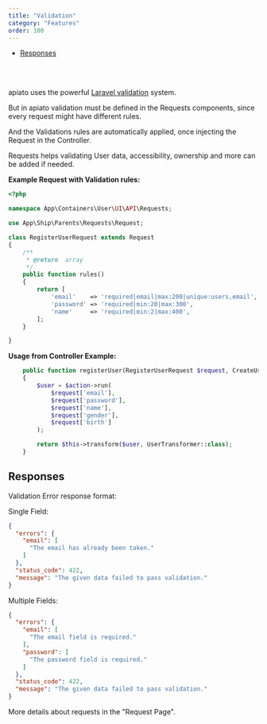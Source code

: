 ```yaml
---
title: "Validation"
category: "Features"
order: 100
---
```


- [Responses](#responses)

<br>
<br>


apiato uses the powerful [Laravel validation](https://laravel.com/docs/validation) system.

But in apiato validation must be defined in the Requests components, since every request might have different rules.

And the Validations rules are automatically applied, once injecting the Request in the Controller.

Requests helps validating User data, accessibility, ownership and more can be added if needed.

**Example Request with Validation rules:**

```php
<?php

namespace App\Containers\User\UI\API\Requests;

use App\Ship\Parents\Requests\Request;

class RegisterUserRequest extends Request
{
    /**
     * @return  array
     */
    public function rules()
    {
        return [
            'email'    => 'required|email|max:200|unique:users,email',
            'password' => 'required|min:20|max:300',
            'name'     => 'required|min:2|max:400',
        ];
    }

}
```

**Usage from Controller Example:**

```php
    public function registerUser(RegisterUserRequest $request, CreateUserAction $action)
    {
        $user = $action->run(
            $request['email'],
            $request['password'],
            $request['name'],
            $request['gender'],
            $request['birth']
        );

        return $this->transform($user, UserTransformer::class);
    }
```


<a name="responses"></a>

## Responses

Validation Error response format:

Single Field:

```json
{
  "errors": {
    "email": [
      "The email has already been taken."
    ]
  },
  "status_code": 422,
  "message": "The given data failed to pass validation."
}
```

Multiple Fields:

```json
{
  "errors": {
    "email": [
      "The email field is required."
    ],
    "password": [
      "The password field is required."
    ]
  },
  "status_code": 422,
  "message": "The given data failed to pass validation."
}
```


More details about requests in the "Request Page".
